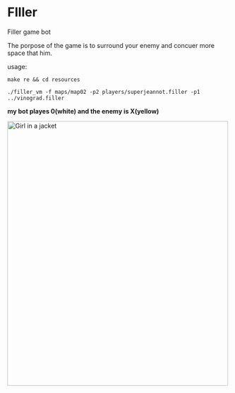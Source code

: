 # FIller
Filler game bot

The porpose of the game is to surround your enemy and concuer more space that him.

usage: 

`make re && cd resources`

`./filler_vm -f maps/map02 -p2 players/superjeannot.filler -p1 ../vinograd.filler `

<b>my bot playes 0(white) and the enemy is X(yellow)</b>

<img src="https://github.com/nikGrape/FIller/blob/master/2021-09-18%2002.36.00.gif" alt="Girl in a jacket" width="500" height="600">


